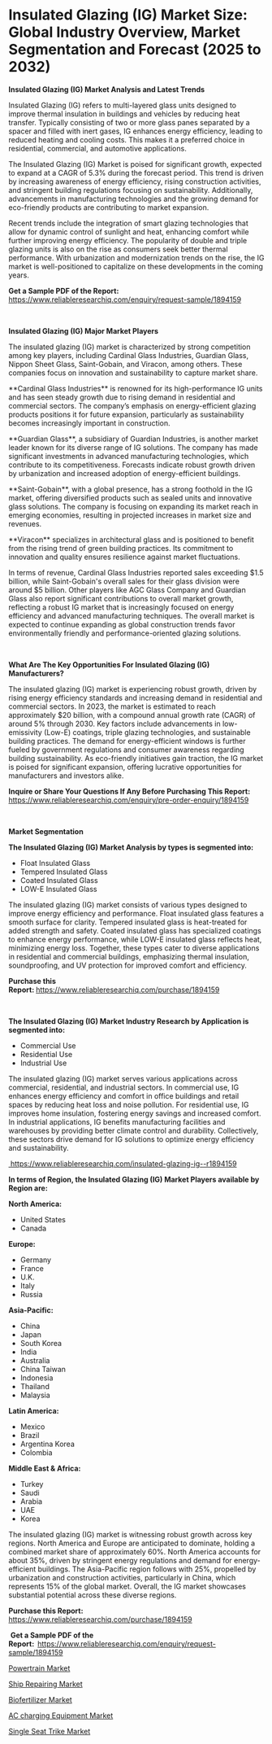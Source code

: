 <p><h1>Insulated Glazing (IG) Market Size: Global Industry Overview, Market Segmentation and Forecast (2025 to 2032)</h1></p><p><strong>Insulated Glazing (IG) Market Analysis and Latest Trends</strong></p>
<p><p>Insulated Glazing (IG) refers to multi-layered glass units designed to improve thermal insulation in buildings and vehicles by reducing heat transfer. Typically consisting of two or more glass panes separated by a spacer and filled with inert gases, IG enhances energy efficiency, leading to reduced heating and cooling costs. This makes it a preferred choice in residential, commercial, and automotive applications.</p><p>The Insulated Glazing (IG) Market is poised for significant growth, expected to expand at a CAGR of 5.3% during the forecast period. This trend is driven by increasing awareness of energy efficiency, rising construction activities, and stringent building regulations focusing on sustainability. Additionally, advancements in manufacturing technologies and the growing demand for eco-friendly products are contributing to market expansion. </p><p>Recent trends include the integration of smart glazing technologies that allow for dynamic control of sunlight and heat, enhancing comfort while further improving energy efficiency. The popularity of double and triple glazing units is also on the rise as consumers seek better thermal performance. With urbanization and modernization trends on the rise, the IG market is well-positioned to capitalize on these developments in the coming years.</p></p>
<p><strong>Get a Sample PDF of the Report:&nbsp;</strong> <a href="https://www.reliableresearchiq.com/enquiry/request-sample/1894159?utm_campaign=2173&utm_medium=2&utm_source=Github&utm_content=ia&utm_term=04022025&utm_id=insulated-glazing-ig">https://www.reliableresearchiq.com/enquiry/request-sample/1894159</a></p>
<p>&nbsp;</p>
<p><strong>Insulated Glazing (IG) Major Market Players</strong></p>
<p><p>The insulated glazing (IG) market is characterized by strong competition among key players, including Cardinal Glass Industries, Guardian Glass, Nippon Sheet Glass, Saint-Gobain, and Viracon, among others. These companies focus on innovation and sustainability to capture market share.</p><p>**Cardinal Glass Industries** is renowned for its high-performance IG units and has seen steady growth due to rising demand in residential and commercial sectors. The company’s emphasis on energy-efficient glazing products positions it for future expansion, particularly as sustainability becomes increasingly important in construction.</p><p>**Guardian Glass**, a subsidiary of Guardian Industries, is another market leader known for its diverse range of IG solutions. The company has made significant investments in advanced manufacturing technologies, which contribute to its competitiveness. Forecasts indicate robust growth driven by urbanization and increased adoption of energy-efficient buildings.</p><p>**Saint-Gobain**, with a global presence, has a strong foothold in the IG market, offering diversified products such as sealed units and innovative glass solutions. The company is focusing on expanding its market reach in emerging economies, resulting in projected increases in market size and revenues.</p><p>**Viracon** specializes in architectural glass and is positioned to benefit from the rising trend of green building practices. Its commitment to innovation and quality ensures resilience against market fluctuations.</p><p>In terms of revenue, Cardinal Glass Industries reported sales exceeding $1.5 billion, while Saint-Gobain's overall sales for their glass division were around $5 billion. Other players like AGC Glass Company and Guardian Glass also report significant contributions to overall market growth, reflecting a robust IG market that is increasingly focused on energy efficiency and advanced manufacturing techniques. The overall market is expected to continue expanding as global construction trends favor environmentally friendly and performance-oriented glazing solutions.</p></p>
<p>&nbsp;</p>
<p><strong>What Are The Key Opportunities For Insulated Glazing (IG) Manufacturers?</strong></p>
<p><p>The insulated glazing (IG) market is experiencing robust growth, driven by rising energy efficiency standards and increasing demand in residential and commercial sectors. In 2023, the market is estimated to reach approximately $20 billion, with a compound annual growth rate (CAGR) of around 5% through 2030. Key factors include advancements in low-emissivity (Low-E) coatings, triple glazing technologies, and sustainable building practices. The demand for energy-efficient windows is further fueled by government regulations and consumer awareness regarding building sustainability. As eco-friendly initiatives gain traction, the IG market is poised for significant expansion, offering lucrative opportunities for manufacturers and investors alike.</p></p>
<p><strong>Inquire or Share Your Questions If Any Before Purchasing This Report:</strong> <a href="https://www.reliableresearchiq.com/enquiry/pre-order-enquiry/1894159?utm_campaign=2173&utm_medium=2&utm_source=Github&utm_content=ia&utm_term=04022025&utm_id=insulated-glazing-ig">https://www.reliableresearchiq.com/enquiry/pre-order-enquiry/1894159</a></p>
<p>&nbsp;</p>
<p><strong>Market Segmentation</strong></p>
<p><strong>The Insulated Glazing (IG) Market Analysis by types is segmented into:</strong></p>
<p><ul><li>Float Insulated Glass</li><li>Tempered Insulated Glass</li><li>Coated Insulated Glass</li><li>LOW-E Insulated Glass</li></ul></p>
<p><p>The insulated glazing (IG) market consists of various types designed to improve energy efficiency and performance. Float insulated glass features a smooth surface for clarity. Tempered insulated glass is heat-treated for added strength and safety. Coated insulated glass has specialized coatings to enhance energy performance, while LOW-E insulated glass reflects heat, minimizing energy loss. Together, these types cater to diverse applications in residential and commercial buildings, emphasizing thermal insulation, soundproofing, and UV protection for improved comfort and efficiency.</p></p>
<p><strong>Purchase this Report:&nbsp;</strong><a href="https://www.reliableresearchiq.com/purchase/1894159?utm_campaign=2173&utm_medium=2&utm_source=Github&utm_content=ia&utm_term=04022025&utm_id=insulated-glazing-ig">https://www.reliableresearchiq.com/purchase/1894159</a></p>
<p>&nbsp;</p>
<p><strong>The Insulated Glazing (IG) Market Industry Research by Application is segmented into:</strong></p>
<p><ul><li>Commercial Use</li><li>Residential Use</li><li>Industrial Use</li></ul></p>
<p><p>The insulated glazing (IG) market serves various applications across commercial, residential, and industrial sectors. In commercial use, IG enhances energy efficiency and comfort in office buildings and retail spaces by reducing heat loss and noise pollution. For residential use, IG improves home insulation, fostering energy savings and increased comfort. In industrial applications, IG benefits manufacturing facilities and warehouses by providing better climate control and durability. Collectively, these sectors drive demand for IG solutions to optimize energy efficiency and sustainability.</p></p>
<p><a href="https://www.reliableresearchiq.com/insulated-glazing-ig--r1894159?utm_campaign=2173&utm_medium=2&utm_source=Github&utm_content=ia&utm_term=04022025&utm_id=insulated-glazing-ig">&nbsp;https://www.reliableresearchiq.com/insulated-glazing-ig--r1894159</a></p>
<p><strong>In terms of Region, the Insulated Glazing (IG) Market Players available by Region are:</strong></p>
<p>
    <p> <strong> North America: </strong>
        <ul>
            <li>United States</li>
            <li>Canada</li>
        </ul>
        </p> 
    <p> <strong> Europe: </strong>
        <ul>
            <li>Germany</li>
            <li>France</li>
            <li>U.K.</li>
            <li>Italy</li>
            <li>Russia</li>
        </ul>
        </p> 
    <p> <strong> Asia-Pacific: </strong>
        <ul>
            <li>China</li>
            <li>Japan</li>
            <li>South Korea</li>
            <li>India</li>
            <li>Australia</li>
            <li>China Taiwan</li>
            <li>Indonesia</li>
            <li>Thailand</li>
            <li>Malaysia</li>
        </ul>
        </p> 
    <p> <strong> Latin America: </strong>
        <ul>
            <li>Mexico</li>
            <li>Brazil</li>
            <li>Argentina Korea</li>
            <li>Colombia</li>
        </ul>
        </p> 
    <p> <strong> Middle East & Africa: </strong>
        <ul>
            <li>Turkey</li>
            <li>Saudi</li>
            <li>Arabia</li>
            <li>UAE</li>
            <li>Korea</li>
        </ul>
    </p>
    </p>
<p><p>The insulated glazing (IG) market is witnessing robust growth across key regions. North America and Europe are anticipated to dominate, holding a combined market share of approximately 60%. North America accounts for about 35%, driven by stringent energy regulations and demand for energy-efficient buildings. The Asia-Pacific region follows with 25%, propelled by urbanization and construction activities, particularly in China, which represents 15% of the global market. Overall, the IG market showcases substantial potential across these diverse regions.</p></p>
<p><strong>Purchase this Report: </strong><a href="https://www.reliableresearchiq.com/purchase/1894159?utm_campaign=2173&utm_medium=2&utm_source=Github&utm_content=ia&utm_term=04022025&utm_id=insulated-glazing-ig">https://www.reliableresearchiq.com/purchase/1894159</a></p>
<p>&nbsp;<strong>Get a Sample PDF of the Report:&nbsp;&nbsp;</strong><a href="https://www.reliableresearchiq.com/enquiry/request-sample/1894159?utm_campaign=2173&utm_medium=2&utm_source=Github&utm_content=ia&utm_term=04022025&utm_id=insulated-glazing-ig">https://www.reliableresearchiq.com/enquiry/request-sample/1894159</a></p>
<p><strong></strong></p>
<p><p><a href="https://www.linkedin.com/pulse/powertrain-market-evaluation-trends-size-share-competitive-l4ede?utm_campaign=2173&utm_medium=2&utm_source=Github&utm_content=ia&utm_term=04022025&utm_id=insulated-glazing-ig">Powertrain Market</a></p><p><a href="https://www.linkedin.com/pulse/future-trends-competition-ship-repairing-market-projected-fd1sc?utm_campaign=2173&utm_medium=2&utm_source=Github&utm_content=ia&utm_term=04022025&utm_id=insulated-glazing-ig">Ship Repairing Market</a></p><p><a href="https://www.linkedin.com/pulse/104-cagr-forecast-thebiofertilizer-market-from-2025-2032to-b9qpe?utm_campaign=2173&utm_medium=2&utm_source=Github&utm_content=ia&utm_term=04022025&utm_id=insulated-glazing-ig">Biofertilizer Market</a></p><p><a href="https://www.linkedin.com/pulse/study-extensively-examines-ac-charging-equipmentmarket-size-nnwde?utm_campaign=2173&utm_medium=2&utm_source=Github&utm_content=ia&utm_term=04022025&utm_id=insulated-glazing-ig">AC charging Equipment Market</a></p><p><a href="https://www.linkedin.com/pulse/exploring-single-seat-trike-market-strategic-insights-growth-uru1c?utm_campaign=2173&utm_medium=2&utm_source=Github&utm_content=ia&utm_term=04022025&utm_id=insulated-glazing-ig">Single Seat Trike Market</a></p></p>